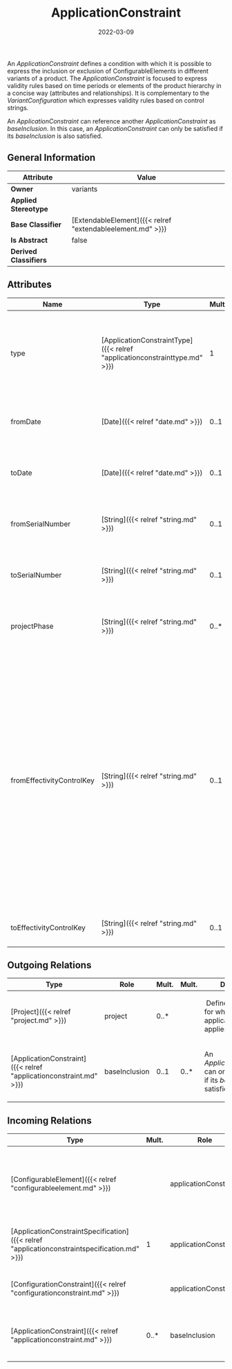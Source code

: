 ﻿---
title: ApplicationConstraint
toc: false
type: specs
date: "2022-03-09"
draft: false
specification: VEC
version: 2.0.0
documentType: "Recommendation"
elementType: Class
classes:
  - ApplicationConstraint
menu_name: vec-2.0.0
---
<p> An <i>ApplicationConstraint</i> defines a condition with which it is possible to express the inclusion or exclusion of ConfigurableElements in different variants of a product. The <i>ApplicationConstraint </i>is focused to express validity rules based on time periods or elements of the product hierarchy in a concise way (attributes and relationships). It is complementary to the <i>VariantConfiguration</i> which expresses validity rules based on control strings.      </p>      <p> An <i>ApplicationConstraint </i>can reference another <i>ApplicationConstraint</i> as <i>baseInclusion</i>. In this case, an <i>ApplicationConstraint</i> can only be satisfied if its <i>baseInclusion </i>is also satisfied.      </p>

## General Information

| Attribute               | Value |
|-------------------------|-------|
| **Owner**               | variants |
| **Applied Stereotype**  |   |
| **Base Classifier**     | [ExtendableElement]({{< relref "extendableelement.md" >}})<br/>  |
| **Is Abstract**         | false |
| **Derived Classifiers** |   |

## Attributes
|  Name  |  Type  |  Mult.  |  Description  |  Owning Classifier  |
|--------|--------|---------|---------------|--------------|
|type | [ApplicationConstraintType]({{< relref "applicationconstrainttype.md" >}}) | 1 | <p> Defines if the application constraint is positive (allowance) or negative (denial). If the <i>ApplicationConstraint </i>has a <i>baseInclusion</i> that <i>baseInclusion</i> shall define the same type.      </p> | [ApplicationConstraint]({{< relref "applicationconstraint.md" >}}) |
|fromDate | [Date]({{< relref "date.md" >}}) | 0..1 | <p> Specifies the lower bound of the time period to which the application constraint applies.      </p> | [ApplicationConstraint]({{< relref "applicationconstraint.md" >}}) |
|toDate | [Date]({{< relref "date.md" >}}) | 0..1 | <p> Specifies the upper bound of the time period to which the application constraint applies.      </p> | [ApplicationConstraint]({{< relref "applicationconstraint.md" >}}) |
|fromSerialNumber | [String]({{< relref "string.md" >}}) | 0..1 | <p> Specifies the lower bound of a serial number range to which the application constraint applies.      </p> | [ApplicationConstraint]({{< relref "applicationconstraint.md" >}}) |
|toSerialNumber | [String]({{< relref "string.md" >}}) | 0..1 | <p> Specifies the upper bound of a serial number range to which the application constraint applies.      </p> | [ApplicationConstraint]({{< relref "applicationconstraint.md" >}}) |
|projectPhase | [String]({{< relref "string.md" >}}) | 0..* | <p> Specifies the project phases to which the application constraint applies.      </p> | [ApplicationConstraint]({{< relref "applicationconstraint.md" >}}) |
|fromEffectivityControlKey | [String]({{< relref "string.md" >}}) | 0..1 | <p> In the production logistics of complex products (like vehicles), the control of operation and cancellation dates of changes, features, components or the like is usually not carried out via concrete dates but via &quot;date keys&quot;. These keys are then mapped in planning systems with concrete time specifications for certain plants or production steps. In the VEC&#160;these keys are called <i>EffectivityControlKey.</i>      </p>      <p> With the <i>FromEffectivityControlKey</i> and <i>To</i><i>EffectivityControlKey </i>a validity interval can be defined. If one of the two values is defined and the other is omitted, the meaning shall be &quot;unbounded&quot;.      </p> | [ApplicationConstraint]({{< relref "applicationconstraint.md" >}}) |
|toEffectivityControlKey | [String]({{< relref "string.md" >}}) | 0..1 | <p> See <i>FromEffectivityControlKey.</i>      </p> | [ApplicationConstraint]({{< relref "applicationconstraint.md" >}}) |

## Outgoing Relations
|    Type  |   Role   |   Mult.   |   Mult.   |   Description   |
|----------|----------|-----------|-----------|-----------------|
| [Project]({{< relref "project.md" >}}) | project | 0..* |  | <p> &#160;Defines the projects for which the application constraint applies.      </p> |
| [ApplicationConstraint]({{< relref "applicationconstraint.md" >}}) | baseInclusion | 0..1 | 0..* | <p> An <i>ApplicationConstraint </i>can only be satisfied if its <i>baseInclusion </i>is satisfied as well.&#160;      </p> |
##  Incoming Relations
|    Type  |   Mult.  |   Role    |   Mult.   |   Description  |
|----------|----------|-----------|-----------|----------------|
| [ConfigurableElement]({{< relref "configurableelement.md" >}}) |  | applicationConstraint | 0..* | <p> <i>Deprecated since VEC&#160;V2.0.0. Use ConfigurationConstraints instead.</i>      </p>      <p> References the application constraints that apply to the ConfigurableElement.      </p> |
| [ApplicationConstraintSpecification]({{< relref "applicationconstraintspecification.md" >}}) | 1 | applicationConstraint | 1..* | Specifies the UsageConstraints that apply to the PartVersion or PartUsages described by the UsageConstraintSpecification. |
| [ConfigurationConstraint]({{< relref "configurationconstraint.md" >}}) |  | applicationConstraint | 0..* | <p> References the application constraint that applies to the ConfigurationConstraint.      </p> |
| [ApplicationConstraint]({{< relref "applicationconstraint.md" >}}) | 0..* | baseInclusion | 0..1 | <p> An <i>ApplicationConstraint </i>can only be satisfied if its <i>baseInclusion </i>is satisfied as well.&#160;      </p> |
